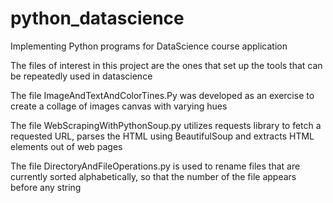 # python_datascience
Implementing Python programs for DataScience course application

The files of interest in this project are the ones that set up the tools that can be repeatedly used in datascience

The file ImageAndTextAndColorTines.Py was developed as an exercise to create a collage of images canvas with varying hues

The file WebScrapingWithPythonSoup.py utilizes requests library to fetch a requested URL, parses the HTML using BeautifulSoup and extracts HTML elements out of web pages

The file DirectoryAndFileOperations.py is used to rename files that are currently sorted alphabetically, so that the number of the file appears before any string






